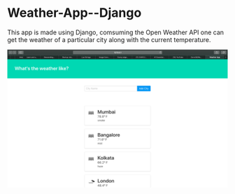 # Weather-App--Django

This app is made using Django, comsuming the Open Weather API one can get the weather of a particular city along with the current temperature.

![](images/Dashboard.png)